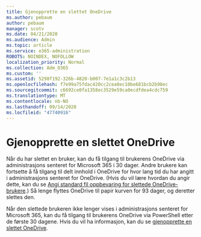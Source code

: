```yaml
---
title: Gjenopprette en slettet OneDrive
ms.author: pebaum
author: pebaum
manager: scotv
ms.date: 04/21/2020
ms.audience: Admin
ms.topic: article
ms.service: o365-administration
ROBOTS: NOINDEX, NOFOLLOW
localization_priority: Normal
ms.collection: Adm_O365
ms.custom: ''
ms.assetid: 5298f192-326b-4820-b007-7e1a1c3c2b13
ms.openlocfilehash: f7e99a75fdac420cc2cea0ec10be681bcb2b98ec
ms.sourcegitcommit: c6692ce0fa1358ec3529e59ca0ecdfdea4cdc759
ms.translationtype: MT
ms.contentlocale: nb-NO
ms.lasthandoff: 09/14/2020
ms.locfileid: "47740916"
---
```

# <a name="restore-a-deleted-onedrive"></a>Gjenopprette en slettet OneDrive

Når du har slettet en bruker, kan du få tilgang til brukerens OneDrive via administrasjons senteret for Microsoft 365 i 30 dager. Andre brukere kan fortsette å få tilgang til delt innhold i OneDrive for hvor lang tid du har angitt i administrasjons senteret for OneDrive. (Hvis du vil lære hvordan du angir dette, kan du se [Angi standard fil oppbevaring for slettede OneDrive-brukere](https://go.microsoft.com/fwlink/?linkid=874267).) Så lenge flyttes OneDrive til papir kurven for 93 dager, og deretter slettes den.
  
Når den slettede brukeren ikke lenger vises i administrasjons senteret for Microsoft 365, kan du få tilgang til brukerens OneDrive via PowerShell etter de første 30 dagene. Hvis du vil ha informasjon, kan du se [gjenopprette en slettet OneDrive](https://go.microsoft.com/fwlink/?linkid=874269).
  

